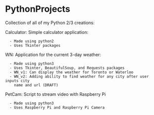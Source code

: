 # PythonProjects

Collection of all of my Python 2/3 creations:

Calculator: Simple calculator application:  

      - Made using python2  
      - Uses Tkinter packages   

WN: Application for the current 3-day weather:  

      - Made using python3  
      - Uses Tkinter, BeautifulSoup, and Requests packages
      - WN_v1: Can display the weather for Toronto or Waterloo  
      - WN_v2: Adding ability to find weather for any city after user inputs city
        name and url (DRAFT)  

PetCam: Script to stream video with Raspberry Pi

      - Made using python3
      - Uses Raspberry Pi and Raspberry Pi Camera
